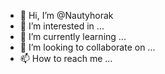- 👋 Hi, I’m @Nautyhorak
- 👀 I’m interested in ...
- 🌱 I’m currently learning ...
- 💞️ I’m looking to collaborate on ...
- 📫 How to reach me ...

<!---
Nautyhorak/Nautyhorak is a ✨ special ✨ repository because its `README.md` (this file) appears on your GitHub profile.
You can click the Preview link to take a look at your changes.
--->
